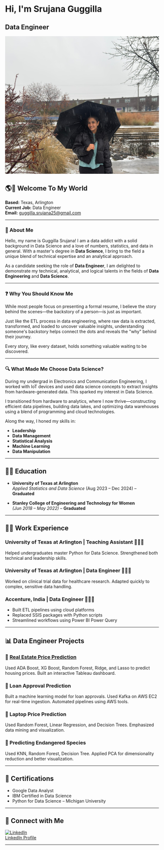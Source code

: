 # Hi, I'm Srujana Guggilla  
## Data Engineer  

![Profile Picture](./1000196990.jpg)

## 🌎🦋 Welcome To My World  

**Based:** Texas, Arlington  
**Current Job:** Data Engineer  
**Email:** [guggilla.srujana25@gmail.com](mailto:guggilla.srujana25@gmail.com)

---

### 👋 About Me

Hello, my name is Guggilla Srujana! I am a data addict with a solid background in Data Science and a love of numbers, statistics, and data in general. With a master's degree in **Data Science**, I bring to the field a unique blend of technical expertise and an analytical approach.

As a candidate seeking the role of **Data Engineer**, I am delighted to demonstrate my technical, analytical, and logical talents in the fields of **Data Engineering** and **Data Science**.

---

### ❓ Why You Should Know Me

While most people focus on presenting a formal resume, I believe the story behind the scenes—the backstory of a person—is just as important.

Just like the ETL process in data engineering, where raw data is extracted, transformed, and loaded to uncover valuable insights, understanding someone's backstory helps connect the dots and reveals the "why" behind their journey.

Every story, like every dataset, holds something valuable waiting to be discovered.

---

### 🔍 What Made Me Choose Data Science?

During my undergrad in Electronics and Communication Engineering, I worked with IoT devices and used data science concepts to extract insights from hardware-generated data. This sparked my interest in Data Science.

I transitioned from hardware to analytics, where I now thrive—constructing efficient data pipelines, building data lakes, and optimizing data warehouses using a blend of programming and cloud technologies.

Along the way, I honed my skills in:
- **Leadership**
- **Data Management**
- **Statistical Analysis**
- **Machine Learning**
- **Data Manipulation**

---

## 👩‍🎓 Education

- **University of Texas at Arlington**  
  *Applied Statistics and Data Science* (Aug 2023 – Dec 2024) – **Graduated**

- **Stanley College of Engineering and Technology for Women**  
  *(Jun 2018 – May 2022)* – **Graduated**

---

## 👩‍💻 Work Experience

### **University of Texas at Arlington | Teaching Assistant** 👩‍🏫💸  
Helped undergraduates master Python for Data Science. Strengthened both technical and leadership skills.

### **University of Texas at Arlington | Data Engineer** 👩‍💼💸  
Worked on clinical trial data for healthcare research. Adapted quickly to complex, sensitive data handling.

### **Accenture, India | Data Engineer** 👩‍💼💸  
- Built ETL pipelines using cloud platforms  
- Replaced SSIS packages with Python scripts  
- Streamlined workflows using Power BI Power Query

---

## 📊 Data Engineer Projects

### 🔹 [Real Estate Price Prediction](https://public.tableau.com/app/profile/srujana.guggilla/viz/RealEstatePropertyTransactionDashboard/SALEPRICEPREDICTIONS)
Used ADA Boost, XG Boost, Random Forest, Ridge, and Lasso to predict housing prices. Built an interactive Tableau dashboard.

### 🔹 Loan Approval Prediction  
Built a machine learning model for loan approvals. Used Kafka on AWS EC2 for real-time ingestion. Automated pipelines using AWS tools.

### 🔹 Laptop Price Prediction  
Used Random Forest, Linear Regression, and Decision Trees. Emphasized data mining and visualization.

### 🔹 Predicting Endangered Species  
Used KNN, Random Forest, Decision Tree. Applied PCA for dimensionality reduction and better visualization.

---

## 🏅 Certifications

- Google Data Analyst  
- IBM Certified in Data Science  
- Python for Data Science – Michigan University  

---

## 🤳 Connect with Me

[![LinkedIn](https://cdn.jsdelivr.net/npm/simple-icons@v3/icons/linkedin.svg)](https://www.linkedin.com/in/srujana-guggilla-2512851a4/)  
[LinkedIn Profile](https://www.linkedin.com/in/srujana-guggilla-2512851a4/)

---
